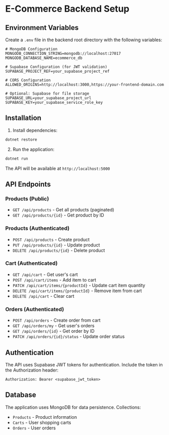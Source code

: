 # E-Commerce Backend Setup

## Environment Variables

Create a `.env` file in the backend root directory with the following variables:

```env
# MongoDB Configuration
MONGODB_CONNECTION_STRING=mongodb://localhost:27017
MONGODB_DATABASE_NAME=ecommerce_db

# Supabase Configuration (for JWT validation)
SUPABASE_PROJECT_REF=your_supabase_project_ref

# CORS Configuration
ALLOWED_ORIGINS=http://localhost:3000,https://your-frontend-domain.com

# Optional: Supabase for file storage
SUPABASE_URL=your_supabase_project_url
SUPABASE_KEY=your_supabase_service_role_key
```

## Installation

1. Install dependencies:
```bash
dotnet restore
```

2. Run the application:
```bash
dotnet run
```

The API will be available at `http://localhost:5000`

## API Endpoints

### Products (Public)
- `GET /api/products` - Get all products (paginated)
- `GET /api/products/{id}` - Get product by ID

### Products (Authenticated)
- `POST /api/products` - Create product
- `PUT /api/products/{id}` - Update product
- `DELETE /api/products/{id}` - Delete product

### Cart (Authenticated)
- `GET /api/cart` - Get user's cart
- `POST /api/cart/items` - Add item to cart
- `PATCH /api/cart/items/{productId}` - Update cart item quantity
- `DELETE /api/cart/items/{productId}` - Remove item from cart
- `DELETE /api/cart` - Clear cart

### Orders (Authenticated)
- `POST /api/orders` - Create order from cart
- `GET /api/orders/my` - Get user's orders
- `GET /api/orders/{id}` - Get order by ID
- `PATCH /api/orders/{id}/status` - Update order status

## Authentication

The API uses Supabase JWT tokens for authentication. Include the token in the Authorization header:

```
Authorization: Bearer <supabase_jwt_token>
```

## Database

The application uses MongoDB for data persistence. Collections:
- `Products` - Product information
- `Carts` - User shopping carts
- `Orders` - User orders



